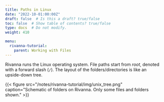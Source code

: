 ```yaml
---
title: Paths in Linux
date: "2022-10-01:00:00Z"
draft: false  # Is this a draft? true/false
toc: false  # Show table of contents? true/false
type: docs  # Do not modify.
weight: 410

menu:
  rivanna-tutorial:
    parent: Working with Files
---
```


Rivanna runs the Linux operating system.  File paths start from _root_, denoted with a forward slash (`/`).  The layout of the folders/directories is like an upside-down tree.

{{< figure src="/notes/rivanna-tutorial/img/unix_tree.png" caption="Schematic of folders on Rivanna. Only some files and folders shown." >}}
